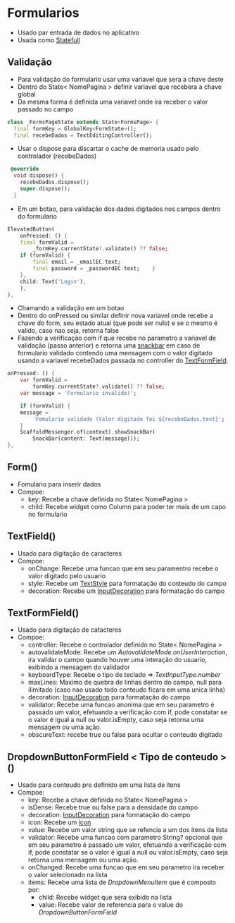 # Formularios
- Usado par entrada de dados no aplicativo
- Usada como [Statefull](../Fundamentos.md#tipos-basicos-widgets)

## Validação
- Para validação do formulario usar uma variavel que sera a chave deste
- Dentro do State< NomePagina > definir variavel que recebera a chave global
- Da mesma forma é definida uma variavel onde ira receber o valor passado no campo
```dart
class _FormsPageState extends State<FormsPage> {
  final formKey = GlobalKey<FormState>();
  final recebeDados = TextEditingController();
```
- Usar o dispose para discartar o cache de memoria usado pelo controlador (recebeDados)
```dart
 @override
  void dispose() {
    recebeDados.dispose();
    super.dispose();
  }
```
- Em um botao, para validação dos dados digitados nos campos dentro do formulario
```dart
ElevatedButton(
    onPressed: () {
    final formValid =
        _formKey.currentState?.validate() ?? false;
    if (formValid) {
        final email = _emailEC.text;
        final password = _passwordEC.text;    }
    },
    child: Text('Login'),
    ),
),
```                                
- Chamando a validação em um botao
- Dentro do onPressed ou similar definir nova variavel onde recebe a chave do form, seu estado atual (que pode ser nulo) e se o mesmo é valido, caso nao seja, retorna false
- Fazendo a verificação com if que recebe no parametro a variavel de validação (passo anterior) e retorna uma [snackbar](./WidgetGeral.md#snackbar) em caso de formulario validado contendo uma mensagem com o valor digitado usando a variavel recebeDados passada no controller do [TextFormField](./Forms.md#textformfield).
```dart
onPressed: () {
    var formValid =
        formKey.currentState?.validate() ?? false;
    var message = 'Formulario invalido)';

    if (formValid) {
    message =
        'Fomulario validado (Valor digitado foi ${recebeDados.text}';
    }
    ScaffoldMessenger.of(context).showSnackBar(
        SnackBar(content: Text(message)));
},
```
## Form()
- Fomulario para inserir dados
- Compoe: 
    - key: Recebe a chave definida no State< NomePagina >
    - child: Recebe widget como Column para poder ter mais de um capo no formulario
## TextField()
- Usado para digitação de caracteres
- Compoe:
    - onChange: Recebe uma funcao que em seu paramentro recebe o valor digitado pelo usuario
    - style: Recebe um [TextStyle](./WidgetsTree.md#textstyle) para formatação do conteudo do campo
    - decoration: Recebe um [InputDecoration](WidgetsTree.md#inputdecoration) para formatação do campo

## TextFormField()
- Usado para digitação de catacteres
- Compoe:
    - controller: Recebe o controlador definido no State< NomePagina >
    - autovalidateMode: Recebe um *AutovalidateMode.onUserInteraction*, ira validar o campo quando houver uma interação do usuario, exibindo a mensagem do validador
    - keyboardType: Recebe o tipo de teclado => *TextInputType.number*
    - maxLines: Maximo de quebra de linhas dentro do campo, null para ilimitado (caso nao usado todo conteudo ficara em uma unica linha)
    - decoration: [InputDecoration](./WidgetsTree.md#inputdecoration) para formatação do campo
    - validator: Recebe uma funcao anonima que em seu parametro é passado um valor, efetuando a verificação com if, pode constatar se o valor é igual a null ou valor.isEmpty, caso seja retorna uma mensagem ou uma ação.
    - obscureText: recebe true ou false para ocultar o conteudo digitado

## DropdownButtonFormField < Tipo de conteudo >()
- Usado para conteudo pre definido em uma lista de itens
- Compoe:
    - key: Recebe a chave definida no State< NomePagina >
    - isDense: Recebe true ou false para a densidade do campo
    - decoration: [InputDecoration](./WidgetsTree.md#inputdecoration) para formatação do campo
    - icon: Recebe um [icon](./WidgetsTree.md#icons)
    - value: Recebe um valor string que se refencia a um dos itens da lista 
    - validator: Recebe uma funcao com parametro String? opcional que em seu parametro é passado um valor, efetuando a verificação com if, pode constatar se o valor é igual a null ou valor.isEmpty, caso seja retorna uma mensagem ou uma ação.
    - onChanged: Recebe uma funcao que em seu parametro ira receber o valor selecionado na lista
    - items: Recebe uma lista de *DropdownMenuItem* que é composto por:
        - child: Recebe widget que sera exibido na lista
        - value: Recebe valor de referencia para o value do *DropdownButtonFormField*